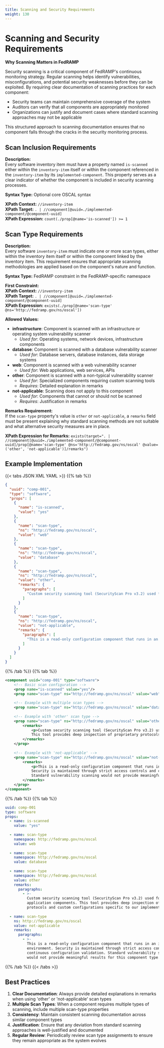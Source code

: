 ```yaml
---
title: Scanning and Security Requirements
weight: 130
---
```

# Scanning and Security Requirements

**Why Scanning Matters in FedRAMP**

Security scanning is a critical component of FedRAMP's continuous monitoring strategy. Regular scanning helps identify vulnerabilities, misconfigurations, and potential security weaknesses before they can be exploited. By requiring clear documentation of scanning practices for each component:

- Security teams can maintain comprehensive coverage of the system
- Auditors can verify that all components are appropriately monitored
- Organizations can justify and document cases where standard scanning approaches may not be applicable

This structured approach to scanning documentation ensures that no component falls through the cracks in the security monitoring process.

## Scan Inclusion Requirements

**Description:**  
Every software inventory item must have a property named `is-scanned` either within the `inventory-item` itself or within the component referenced in the `inventory-item` by its `implemented-component`. This property serves as a clear indicator of whether the component is included in security scanning processes.

**Syntax Type:** Optional core OSCAL syntax

**XPath Context:** `//inventory-item`  
**XPath Target:** `. | //component[@uuid=./implemented-component/@component-uuid]`  
**XPath Expression:** `count(./prop[@name='is-scanned']) >= 1`

## Scan Type Requirements

**Description:**  
Every software `inventory-item` must indicate one or more scan types, either within the inventory item itself or within the component linked by the inventory item. This requirement ensures that appropriate scanning methodologies are applied based on the component's nature and function.

**Syntax Type:** FedRAMP constraint in the FedRAMP-specific namespace

**First Constraint:**  
**XPath Context:** `//inventory-item`  
**XPath Target:** `. | //component[@uuid=./implemented-component/@component-uuid]`  
**XPath Expression:** `exists(./prop[@name='scan-type' @ns='http://fedramp.gov/ns/oscal'])`

**Allowed Values:**
- **infrastructure**: Component is scanned with an infrastructure or operating system vulnerability scanner
  - *Used for*: Operating systems, network devices, infrastructure components
- **database**: Component is scanned with a database vulnerability scanner
  - *Used for*: Database servers, database instances, data storage systems
- **web**: Component is scanned with a web vulnerability scanner
  - *Used for*: Web applications, web services, APIs
- **other**: Component is scanned with a non-typical vulnerability scanner
  - *Used for*: Specialized components requiring custom scanning tools
  - *Requires*: Detailed explanation in remarks
- **not-applicable**: Scanning does not apply to this component
  - *Used for*: Components that cannot or should not be scanned
  - *Requires*: Justification in remarks

**Remarks Requirement:**  
If the `scan-type` property's value is `other` or `not-applicable`, a `remarks` field must be present explaining why standard scanning methods are not suitable and what alternative security measures are in place.

**XPath Expression for Remarks:** `exists(target=". | //component[@uuid=./implemented-component/@component-uuid]/prop[@name='scan-type' @ns='http://fedramp.gov/ns/oscal' @value=('other', 'not-applicable')]/remarks")`

## Example Implementation

{{< tabs JSON XML YAML >}}
{{% tab %}}
```json 
{
  "uuid": "comp-001",
  "type": "software",
  "props": [
    {
      "name": "is-scanned",
      "value": "yes"
    },
    {
      "name": "scan-type",
      "ns": "http://fedramp.gov/ns/oscal",
      "value": "web"
    },
    {
      "name": "scan-type",
      "ns": "http://fedramp.gov/ns/oscal",
      "value": "database"
    },
    {
      "name": "scan-type",
      "ns": "http://fedramp.gov/ns/oscal",
      "value": "other",
      "remarks": {
        "paragraphs": [
          "Custom security scanning tool (SecurityScan Pro v3.2) used for specialized application components. This tool provides deep inspection of proprietary protocols and custom configurations specific to our implementation."
        ]
      }
    },
    {
      "name": "scan-type",
      "ns": "http://fedramp.gov/ns/oscal",
      "value": "not-applicable",
      "remarks": {
        "paragraphs": [
          "This is a read-only configuration component that runs in an isolated environment. Security is maintained through strict access controls and continuous configuration validation. Standard vulnerability scanning would not provide meaningful results for this component type."
        ]
      }
    }
  ]
}
```
{{% /tab %}}
{{% tab %}}
```xml
<component uuid="comp-001" type="software">
    <!-- Basic scan configuration -->
    <prop name="is-scanned" value="yes"/>
    <prop name="scan-type" ns="http://fedramp.gov/ns/oscal" value="web"/>
    
    <!-- Example with multiple scan types -->
    <prop name="scan-type" ns="http://fedramp.gov/ns/oscal" value="database"/>
    
    <!-- Example with 'other' scan type -->
    <prop name="scan-type" ns="http://fedramp.gov/ns/oscal" value="other">
        <remarks>
            <p>Custom security scanning tool (SecurityScan Pro v3.2) used for specialized application components. 
            This tool provides deep inspection of proprietary protocols and custom configurations specific to our implementation.</p>
        </remarks>
    </prop>
    
    <!-- Example with 'not-applicable' -->
    <prop name="scan-type" ns="http://fedramp.gov/ns/oscal" value="not-applicable">
        <remarks>
            <p>This is a read-only configuration component that runs in an isolated environment. 
            Security is maintained through strict access controls and continuous configuration validation.
            Standard vulnerability scanning would not provide meaningful results for this component type.</p>
        </remarks>
    </prop>
</component>
```
{{% /tab %}}
{{% tab %}}
```yaml
uuid: comp-001
type: software
props:
  - name: is-scanned
    value: "yes"
  
  - name: scan-type
    namespace: http://fedramp.gov/ns/oscal
    value: web
  
  - name: scan-type
    namespace: http://fedramp.gov/ns/oscal
    value: database
  
  - name: scan-type
    namespace: http://fedramp.gov/ns/oscal
    value: other
    remarks:
      paragraphs:
        - >-
          Custom security scanning tool (SecurityScan Pro v3.2) used for specialized
          application components. This tool provides deep inspection of proprietary
          protocols and custom configurations specific to our implementation.
  
  - name: scan-type
    ns: http://fedramp.gov/ns/oscal
    value: not-applicable
    remarks:
      paragraphs:
        - >-
          This is a read-only configuration component that runs in an isolated
          environment. Security is maintained through strict access controls and
          continuous configuration validation. Standard vulnerability scanning
          would not provide meaningful results for this component type.    
```
{{% /tab %}}
{{< /tabs >}}

## Best Practices

1. **Clear Documentation**: Always provide detailed explanations in remarks when using 'other' or 'not-applicable' scan types
2. **Multiple Scan Types**: When a component requires multiple types of scanning, include multiple scan-type properties
3. **Consistency**: Maintain consistent scanning documentation across similar component types
4. **Justification**: Ensure that any deviation from standard scanning approaches is well-justified and documented
5. **Regular Review**: Periodically review scan type assignments to ensure they remain appropriate as the system evolves
